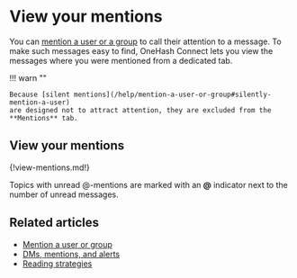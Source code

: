# View your mentions

You can [mention a user or a group](/help/mention-a-user-or-group) to call their
attention to a message. To make such messages easy to find, OneHash Connect lets you view
the messages where you were mentioned from a dedicated tab.

!!! warn ""

    Because [silent mentions](/help/mention-a-user-or-group#silently-mention-a-user)
    are designed not to attract attention, they are excluded from the
    **Mentions** tab.

## View your mentions

{!view-mentions.md!}

Topics with unread @-mentions are marked with an **@** indicator next to the
number of unread messages.

## Related articles

* [Mention a user or group](/help/mention-a-user-or-group)
* [DMs, mentions, and alerts](/help/dm-mention-alert-notifications)
* [Reading strategies](/help/reading-strategies)
